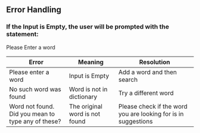 ## Error Handling 
### If the Input is Empty, the user will be prompted with the statement:
Please Enter a word


| Error | Meaning | Resolution |
| ----- | ------- | ---------- |
| Please enter a word | Input is Empty | Add a word and then search |
| No such word was found | Word is not in dictionary | Try a different word |
| Word not found. Did you mean to type any of these? | The original word is not found | Please check if the word you are looking for is in suggestions |
